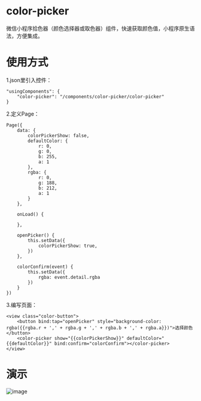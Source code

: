 # color-picker

微信小程序拾色器（颜色选择器或取色器）组件，快速获取颜色值，小程序原生语法，方便集成。

# 使用方式

1.json里引入控件：

    "usingComponents": {
        "color-picker": "/components/color-picker/color-picker"
    }

2.定义Page：
    
    Page({
        data: {
            colorPickerShow: false,
            defaultColor: {
                r: 0,
                g: 0,
                b: 255,
                a: 1
            },
            rgba: {
                r: 0,
                g: 188,
                b: 212,
                a: 1
            }
        },
    
        onLoad() {
        
        },
    
        openPicker() {
            this.setData({
                colorPickerShow: true,
            })
        },
        
        colorConfirm(event) {
            this.setData({
                rgba: event.detail.rgba
            })
        }
    })

3.编写页面：
    
    <view class="color-button">
        <button bind:tap="openPicker" style="background-color: rgba({{rgba.r + ',' + rgba.g + ',' + rgba.b + ',' + rgba.a}})">选择颜色</button>
        <color-picker show="{{colorPickerShow}}" defaultColor="{{defaultColor}}" bind:confirm="colorConfirm"></color-picker>
    </view>

# 演示
  
   ![image](./images/demo.gif)
